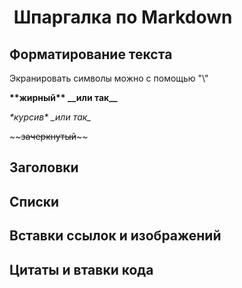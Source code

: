 #  Шпаргалка по Markdown #
## Форматирование текста ##
Экранировать символы можно с помощью "\\"

**\*\*жирный\*\* \_\_или так\_\_**

*\*курсив\* \_или так\_*

\~\~~~зачеркнутый~~\~\~

## Заголовки ##

## Списки ##
## Вставки ссылок и изображений ##
## Цитаты и втавки кода ##